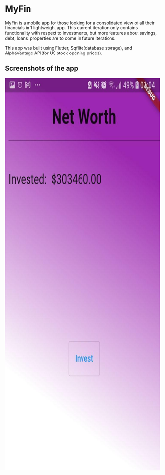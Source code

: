 # MyFin

MyFin is a mobile app for those looking for a consolidated view of all their financials in 1 lightweight app. This current iteration only contains functionality with respect to investments, but more features about savings, debt, loans, properties are to come in future iterations.

This app was built using Flutter, Sqflite(database storage), and AlphaVantage API(for US stock opening prices).

## Screenshots of the app
<img src='docs/images/Home.jpg' width='720' height='1280'>


